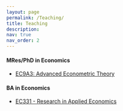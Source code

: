 ```yaml
---
layout: page
permalink: /Teaching/
title: Teaching
description: 
nav: true
nav_order: 2
---
```


<h4>MRes/PhD in Economics</h4>
<ul style="“list-style-type:square"> 
<li><a href="https://moodle.warwick.ac.uk/course/view.php?id=57533/">EC9A3: Advanced Econometric Theory</a></li>
</ul>

<h4>BA in Economics</h4>
<ul style="“list-style-type:square"> 
<li><a href="https://warwick.ac.uk/fac/soc/economics/current/modules/ec331/">EC331 - Research in Applied Economics</a></li>
</ul>
